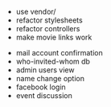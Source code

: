 + use vendor/
+ refactor stylesheets
+ refactor controllers
+ make movie links work
- mail account confirmation
- who-invited-whom db
- admin users view
- name change option
- facebook login
- event discussion
